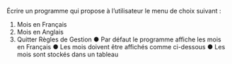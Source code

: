 Écrire un programme qui propose à l’utilisateur le menu de choix suivant :
1. Mois en Français
2. Mois en Anglais
3. Quitter
Règles de Gestion
● Par défaut le programme affiche les mois en Français
● Les mois doivent être affichés comme ci-dessous
● Les mois sont stockés dans un tableau
